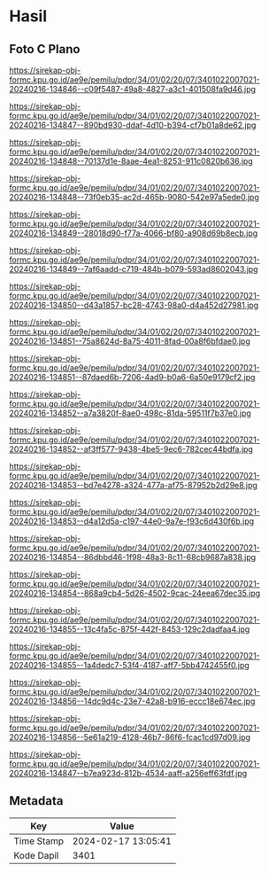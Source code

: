 # Hasil

## Foto C Plano

https://sirekap-obj-formc.kpu.go.id/ae9e/pemilu/pdpr/34/01/02/20/07/3401022007021-20240216-134846--c09f5487-49a8-4827-a3c1-401508fa9d46.jpg

https://sirekap-obj-formc.kpu.go.id/ae9e/pemilu/pdpr/34/01/02/20/07/3401022007021-20240216-134847--890bd930-ddaf-4d10-b394-cf7b01a8de62.jpg

https://sirekap-obj-formc.kpu.go.id/ae9e/pemilu/pdpr/34/01/02/20/07/3401022007021-20240216-134848--70137d1e-8aae-4ea1-8253-911c0820b636.jpg

https://sirekap-obj-formc.kpu.go.id/ae9e/pemilu/pdpr/34/01/02/20/07/3401022007021-20240216-134848--73f0eb35-ac2d-465b-9080-542e97a5ede0.jpg

https://sirekap-obj-formc.kpu.go.id/ae9e/pemilu/pdpr/34/01/02/20/07/3401022007021-20240216-134849--28018d90-f77a-4066-bf80-a908d69b8ecb.jpg

https://sirekap-obj-formc.kpu.go.id/ae9e/pemilu/pdpr/34/01/02/20/07/3401022007021-20240216-134849--7af6aadd-c719-484b-b079-593ad8602043.jpg

https://sirekap-obj-formc.kpu.go.id/ae9e/pemilu/pdpr/34/01/02/20/07/3401022007021-20240216-134850--d43a1857-bc28-4743-98a0-d4a452d27981.jpg

https://sirekap-obj-formc.kpu.go.id/ae9e/pemilu/pdpr/34/01/02/20/07/3401022007021-20240216-134851--75a8624d-8a75-4011-8fad-00a8f6bfdae0.jpg

https://sirekap-obj-formc.kpu.go.id/ae9e/pemilu/pdpr/34/01/02/20/07/3401022007021-20240216-134851--87daed6b-7206-4ad9-b0a6-6a50e9179cf2.jpg

https://sirekap-obj-formc.kpu.go.id/ae9e/pemilu/pdpr/34/01/02/20/07/3401022007021-20240216-134852--a7a3820f-8ae0-498c-81da-59511f7b37e0.jpg

https://sirekap-obj-formc.kpu.go.id/ae9e/pemilu/pdpr/34/01/02/20/07/3401022007021-20240216-134852--af3ff577-9438-4be5-9ec6-782cec44bdfa.jpg

https://sirekap-obj-formc.kpu.go.id/ae9e/pemilu/pdpr/34/01/02/20/07/3401022007021-20240216-134853--bd7e4278-a324-477a-af75-87952b2d29e8.jpg

https://sirekap-obj-formc.kpu.go.id/ae9e/pemilu/pdpr/34/01/02/20/07/3401022007021-20240216-134853--d4a12d5a-c197-44e0-9a7e-f93c6d430f6b.jpg

https://sirekap-obj-formc.kpu.go.id/ae9e/pemilu/pdpr/34/01/02/20/07/3401022007021-20240216-134854--86dbbd46-1f98-48a3-8c11-68cb9687a838.jpg

https://sirekap-obj-formc.kpu.go.id/ae9e/pemilu/pdpr/34/01/02/20/07/3401022007021-20240216-134854--868a9cb4-5d26-4502-9cac-24eea67dec35.jpg

https://sirekap-obj-formc.kpu.go.id/ae9e/pemilu/pdpr/34/01/02/20/07/3401022007021-20240216-134855--13c4fa5c-875f-442f-8453-129c2dadfaa4.jpg

https://sirekap-obj-formc.kpu.go.id/ae9e/pemilu/pdpr/34/01/02/20/07/3401022007021-20240216-134855--1a4dedc7-53f4-4187-aff7-5bb4742455f0.jpg

https://sirekap-obj-formc.kpu.go.id/ae9e/pemilu/pdpr/34/01/02/20/07/3401022007021-20240216-134856--14dc9d4c-23e7-42a8-b916-eccc18e674ec.jpg

https://sirekap-obj-formc.kpu.go.id/ae9e/pemilu/pdpr/34/01/02/20/07/3401022007021-20240216-134856--5e61a219-4128-46b7-86f6-fcac1cd97d09.jpg

https://sirekap-obj-formc.kpu.go.id/ae9e/pemilu/pdpr/34/01/02/20/07/3401022007021-20240216-134847--b7ea923d-812b-4534-aaff-a256eff63fdf.jpg


## Metadata

| Key        | Value               |
| ---------- | ------------------- |
| Time Stamp | 2024-02-17 13:05:41 |
| Kode Dapil | 3401                |



